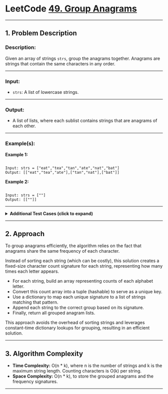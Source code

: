 # LeetCode [49. Group Anagrams](https://leetcode.com/problems/group-anagrams/description/)

---

## 1. Problem Description

### Description:
Given an array of strings `strs`, group the anagrams together. Anagrams are strings that contain the same characters in any order.

---

### Input:
- `strs`: A list of lowercase strings.

---

### Output:
- A list of lists, where each sublist contains strings that are anagrams of each other.

---

### Example(s):
**Example 1:**
```

Input: strs = ["eat","tea","tan","ate","nat","bat"]
Output: [["eat","tea","ate"],["tan","nat"],["bat"]]

```

**Example 2:**
```

Input: strs = [""]
Output: [[""]]

```

---

<details>
<summary><strong>Additional Test Cases (click to expand)</strong></summary>

**Test Case 1:**
```

Input: strs = ["abc","bca","cab","xyz","zyx","yxz"]
Output: [["abc","bca","cab"],["xyz","zyx","yxz"]]
Explanation: Strings grouped by identical character counts.

```

**Test Case 2:**
```

Input: strs = ["a"]
Output: [["a"]]
Explanation: Single string forms one group.

```

</details>

---

## 2. Approach

To group anagrams efficiently, the algorithm relies on the fact that anagrams share the same frequency of each character.

Instead of sorting each string (which can be costly), this solution creates a fixed-size character count signature for each string, representing how many times each letter appears.

- For each string, build an array representing counts of each alphabet letter.
- Convert this count array into a tuple (hashable) to serve as a unique key.
- Use a dictionary to map each unique signature to a list of strings matching that pattern.
- Append each string to the correct group based on its signature.
- Finally, return all grouped anagram lists.

This approach avoids the overhead of sorting strings and leverages constant-time dictionary lookups for grouping, resulting in an efficient solution.

---

## 3. Algorithm Complexity

- **Time Complexity:** O(n * k), where n is the number of strings and k is the maximum string length. Counting characters is O(k) per string.
- **Space Complexity:** O(n * k), to store the grouped anagrams and the frequency signatures.

---